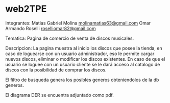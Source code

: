 # web2TPE

Integrantes:   Matias Gabriel Molina molinamatias63@gmail.com
               Omar Armando Roselli roselliomar82@gmail.com 

Tematica: Pagina de comercio de venta de discos musicales.

Descripcion: La pagina muestra al inicio los discos que posee la tienda, en caso de loguearse con un usuario administrador, eso le permite cargar nuevos discos, eliminar o modificar los discos existentes. En caso de que el usuario se loguee con un usuario cliente se le dará acceso al catalogo de discos con la posibilidad de comprar los discos.

El filtro de busqueda genera los posibles generos obteniendolos de la db generos.

El diagrama DER se encuentra adjuntado como pdf.
